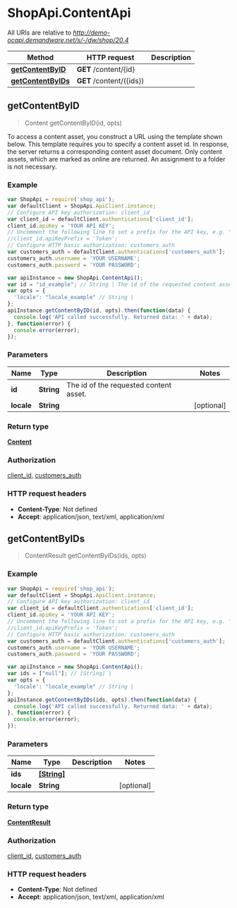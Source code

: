 # ShopApi.ContentApi

All URIs are relative to *http://demo-ocapi.demandware.net/s/-/dw/shop/20.4*

Method | HTTP request | Description
------------- | ------------- | -------------
[**getContentByID**](ContentApi.md#getContentByID) | **GET** /content/{id} | 
[**getContentByIDs**](ContentApi.md#getContentByIDs) | **GET** /content/({ids}) | 



## getContentByID

> Content getContentByID(id, opts)



To access a content asset, you construct a URL using the template shown below. This template requires you to  specify a content asset id. In response, the server returns a corresponding content asset document. Only content  assets, which are marked as online are returned. An assignment to a folder is not necessary.

### Example

```javascript
var ShopApi = require('shop_api');
var defaultClient = ShopApi.ApiClient.instance;
// Configure API key authorization: client_id
var client_id = defaultClient.authentications['client_id'];
client_id.apiKey = 'YOUR API KEY';
// Uncomment the following line to set a prefix for the API key, e.g. "Token" (defaults to null)
//client_id.apiKeyPrefix = 'Token';
// Configure HTTP basic authorization: customers_auth
var customers_auth = defaultClient.authentications['customers_auth'];
customers_auth.username = 'YOUR USERNAME';
customers_auth.password = 'YOUR PASSWORD';

var apiInstance = new ShopApi.ContentApi();
var id = "id_example"; // String | The id of the requested content asset.
var opts = {
  'locale': "locale_example" // String | 
};
apiInstance.getContentByID(id, opts).then(function(data) {
  console.log('API called successfully. Returned data: ' + data);
}, function(error) {
  console.error(error);
});

```

### Parameters



Name | Type | Description  | Notes
------------- | ------------- | ------------- | -------------
 **id** | **String**| The id of the requested content asset. | 
 **locale** | **String**|  | [optional] 

### Return type

[**Content**](Content.md)

### Authorization

[client_id](../README.md#client_id), [customers_auth](../README.md#customers_auth)

### HTTP request headers

- **Content-Type**: Not defined
- **Accept**: application/json, text/xml, application/xml


## getContentByIDs

> ContentResult getContentByIDs(ids, opts)



### Example

```javascript
var ShopApi = require('shop_api');
var defaultClient = ShopApi.ApiClient.instance;
// Configure API key authorization: client_id
var client_id = defaultClient.authentications['client_id'];
client_id.apiKey = 'YOUR API KEY';
// Uncomment the following line to set a prefix for the API key, e.g. "Token" (defaults to null)
//client_id.apiKeyPrefix = 'Token';
// Configure HTTP basic authorization: customers_auth
var customers_auth = defaultClient.authentications['customers_auth'];
customers_auth.username = 'YOUR USERNAME';
customers_auth.password = 'YOUR PASSWORD';

var apiInstance = new ShopApi.ContentApi();
var ids = ["null"]; // [String] | 
var opts = {
  'locale': "locale_example" // String | 
};
apiInstance.getContentByIDs(ids, opts).then(function(data) {
  console.log('API called successfully. Returned data: ' + data);
}, function(error) {
  console.error(error);
});

```

### Parameters



Name | Type | Description  | Notes
------------- | ------------- | ------------- | -------------
 **ids** | [**[String]**](String.md)|  | 
 **locale** | **String**|  | [optional] 

### Return type

[**ContentResult**](ContentResult.md)

### Authorization

[client_id](../README.md#client_id), [customers_auth](../README.md#customers_auth)

### HTTP request headers

- **Content-Type**: Not defined
- **Accept**: application/json, text/xml, application/xml

